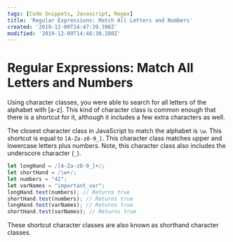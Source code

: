```yaml
---
tags: [Code Snippets, Javascript, Regex]
title: 'Regular Expressions: Match All Letters and Numbers'
created: '2019-12-09T14:47:39.398Z'
modified: '2019-12-09T14:48:30.280Z'
---
```


Regular Expressions: Match All Letters and Numbers
==================================================

Using character classes, you were able to search for all letters of the alphabet with [a-z]. This kind of character class is common enough that there is a shortcut for it, although it includes a few extra characters as well.

The closest character class in JavaScript to match the alphabet is ```\w```. This shortcut is equal to ```[A-Za-z0-9_]```. This character class matches upper and lowercase letters plus numbers. Note, this character class also includes the underscore character (```_```).
``` javascript
let longHand = /[A-Za-z0-9_]+/;
let shortHand = /\w+/;
let numbers = "42";
let varNames = "important_var";
longHand.test(numbers); // Returns true
shortHand.test(numbers); // Returns true
longHand.test(varNames); // Returns true
shortHand.test(varNames); // Returns true

```
These shortcut character classes are also known as shorthand character classes.

